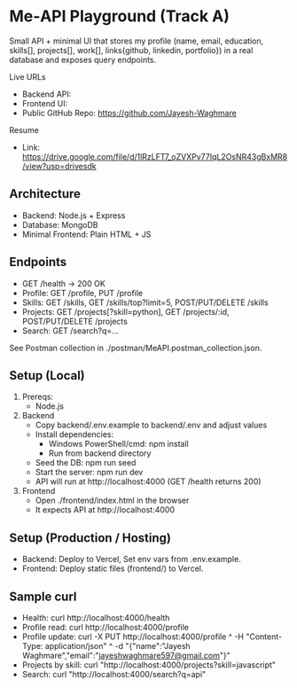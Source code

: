 # Me‑API Playground (Track A)

Small API + minimal UI that stores my profile (name, email, education, skills[], projects[], work[], links{github, linkedin, portfolio}) in a real database and exposes query endpoints.

Live URLs
- Backend API: 
- Frontend UI: 
- Public GitHub Repo: https://github.com/Jayesh-Waghmare

Resume
- Link: https://drive.google.com/file/d/1lRzLFT7_oZVXPv77IqL2OsNR43gBxMR8/view?usp=drivesdk

## Architecture
- Backend: Node.js + Express
- Database: MongoDB
- Minimal Frontend: Plain HTML + JS

## Endpoints
- GET /health → 200 OK
- Profile: GET /profile, PUT /profile
- Skills: GET /skills, GET /skills/top?limit=5, POST/PUT/DELETE /skills
- Projects: GET /projects[?skill=python], GET /projects/:id, POST/PUT/DELETE /projects
- Search: GET /search?q=...

See Postman collection in ./postman/MeAPI.postman_collection.json.

## Setup (Local)
1) Prereqs:
   - Node.js
2) Backend
   - Copy backend/.env.example to backend/.env and adjust values
   - Install dependencies:
     - Windows PowerShell/cmd:
       npm install
     - Run from backend directory
   - Seed the DB:
       npm run seed
   - Start the server:
       npm run dev
   - API will run at http://localhost:4000 (GET /health returns 200)
3) Frontend
   - Open ./frontend/index.html in the browser
   - It expects API at http://localhost:4000
   
## Setup (Production / Hosting)
- Backend: Deploy to Vercel, Set env vars from .env.example.
- Frontend: Deploy static files (frontend/) to Vercel.

## Sample curl
- Health:
  curl http://localhost:4000/health
- Profile read:
  curl http://localhost:4000/profile
- Profile update:
  curl -X PUT http://localhost:4000/profile ^
    -H "Content-Type: application/json" ^
    -d "{\"name\":\"Jayesh Waghmare\",\"email\":\"jayeshwaghmare597@gmail.com\"}"
- Projects by skill:
  curl "http://localhost:4000/projects?skill=javascript"
- Search:
  curl "http://localhost:4000/search?q=api"
